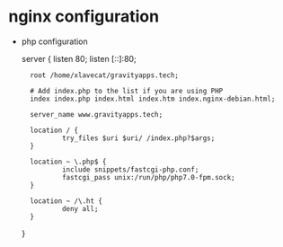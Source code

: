 
# nginx configuration

* php configuration

    server {
        listen 80;
        listen [::]:80;

        root /home/xlavecat/gravityapps.tech;

        # Add index.php to the list if you are using PHP
        index index.php index.html index.htm index.nginx-debian.html;

        server_name www.gravityapps.tech;

        location / {
                try_files $uri $uri/ /index.php?$args;
        }

        location ~ \.php$ {
                include snippets/fastcgi-php.conf;
                fastcgi_pass unix:/run/php/php7.0-fpm.sock;
        }

        location ~ /\.ht {
                deny all;
        }
    }

